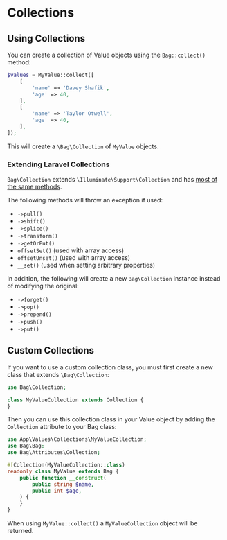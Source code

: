 # Collections

## Using Collections

You can create a collection of Value objects using the `Bag::collect()` method:

```php
$values = MyValue::collect([
    [
        'name' => 'Davey Shafik',
        'age' => 40,
    ],
    [
        'name' => 'Taylor Otwell',
        'age' => 40,
    ],
]);
```

This will create a `\Bag\Collection` of `MyValue` objects.

### Extending Laravel Collections

`Bag\Collection` extends `\Illuminate\Support\Collection` and has [most of the same methods](https://laravel.com/docs/12.x/collections#available-methods).

The following methods will throw an exception if used:

- `->pull()`
- `->shift()`
- `->splice()`
- `->transform()`
- `->getOrPut()`
- `offsetSet()` (used with array access)
- `offsetUnset()` (used with array access)
- `__set()` (used when setting arbitrary properties)

In addition, the following will create a new `Bag\Collection` instance instead of modifying the original:

- `->forget()`
- `->pop()`
- `->prepend()`
- `->push()`
- `->put()`

## Custom Collections

If you want to use a custom collection class, you must first create a new class that extends `\Bag\Collection`:

```php
use Bag\Collection;

class MyValueCollection extends Collection {
}
```

Then you can use this collection class in your Value object by adding the `Collection` attribute to your Bag class:

```php
use App\Values\Collections\MyValueCollection;
use Bag\Bag;
use Bag\Attributes\Collection;

#[Collection(MyValueCollection::class)
readonly class MyValue extends Bag {
    public function __construct(
        public string $name,
        public int $age,
    ) {
    }
}
```

When using `MyValue::collect()` a `MyValueCollection` object will be returned.
